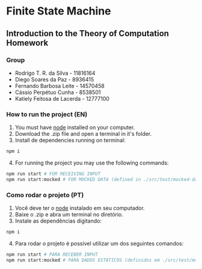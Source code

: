 # Finite State Machine
## Introduction to the Theory of Computation Homework

### Group
- Rodrigo T. R. da Silva - 11816164
- Diego Soares da Paz - 8936415
- Fernando Barbosa Leite - 14570458
- Cássio Perpétuo Cunha - 8538501
- Katiely Feitosa de Lacerda - 12777100

### How to run the project (EN)

1. You must have <a href="https://nodejs.org/en/download>">node</a> installed on your computer.
2. Download the .zip file and open a terminal in it's folder.
3. Install de dependencies running on terminal:

```bash
npm i
```
4. For running the project you may use the following commands:
```bash
npm run start # FOR RECEIVING INPUT
npm run start:mocked # FOR MOCKED DATA (defined in ./src/test/mocked-data.js)
```

### Como rodar o projeto (PT)

1. Você deve ter o <a href="https://nodejs.org/en/download>">node</a> instalado em seu computador.
2. Baixe o .zip e abra um terminal no diretório.
3. Instale as dependências digitando:

```bash
npm i
```
4. Para rodar o projeto é possível utilizar um dos seguintes comandos:
```bash
npm run start # PARA RECEBER INPUT
npm run start:mocked # PARA DADOS ESTÁTICOS (definidos em ./src/test/mocked-data.js)
```
